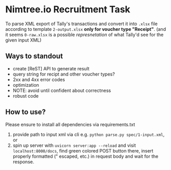 # Nimtree.io Recruitment Task

To parse XML export of Tally's transactions and convert it into `.xlsx` file according to template <!--(which, hopefully, is generated by one of Tally's softwares)--> `2-output.xlsx` **only for voucher type "Receipt"**. (and it seems `0-raw.xlsx` is a possible *represnetation* of what Tally'd see for the given input XML)

## Ways to standout

 * create [ReST] API to generate result
  * query string for recipt and other voucher types?
  * 2xx and 4xx error codes
 * optimization
  * NOTE: avoid until confident about correctness
 * robust code

## How to use?

Please ensure to install all dependencies via requirements.txt

 1. provide path to input xml via cli e.g. `python parse.py spec/1-input.xml`, or
 2. spin up server with `uvicorn server:app --reload` and visit `localhost:8000/docs`, find green colored POST button there, insert properly formatted (" escaped, etc.) in request body and wait for the response.
